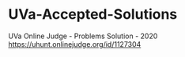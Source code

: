 # UVa-Accepted-Solutions
UVa Online Judge - Problems Solution - 2020    https://uhunt.onlinejudge.org/id/1127304
